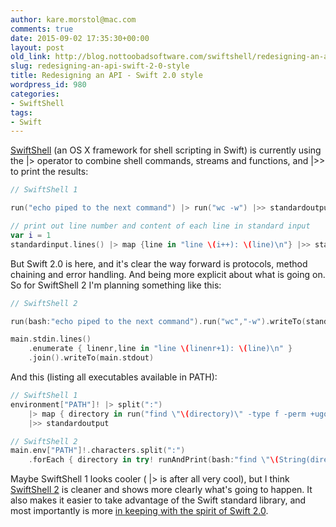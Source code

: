 ```yaml
---
author: kare.morstol@mac.com
comments: true
date: 2015-09-02 17:35:30+00:00
layout: post
old_link: http://blog.nottoobadsoftware.com/swiftshell/redesigning-an-api-swift-2-0-style/
slug: redesigning-an-api-swift-2-0-style
title: Redesigning an API - Swift 2.0 style
wordpress_id: 980
categories:
- SwiftShell
tags:
- Swift
---
```


[SwiftShell](https://github.com/kareman/SwiftShell/tree/master) (an OS X framework for shell scripting in Swift) is currently using the |> operator to combine shell commands, streams and functions, and |>> to print the results:
    
```swift
// SwiftShell 1

run("echo piped to the next command") |> run("wc -w") |>> standardoutput

// print out line number and content of each line in standard input
var i = 1
standardinput.lines() |> map {line in "line \(i++): \(line)\n"} |>> standardoutput
```

But Swift 2.0 is here, and it's clear the way forward is protocols, method chaining and error handling. And being more explicit about what is going on. So for SwiftShell 2 I'm planning something like this:

<!-- more -->

    
```swift
// SwiftShell 2

run(bash:"echo piped to the next command").run("wc","-w").writeTo(standardoutput)

main.stdin.lines()
    .enumerate { linenr,line in "line \(linenr+1): \(line)\n" }
    .join().writeTo(main.stdout)
```

And this (listing all executables available in PATH):


```swift
// SwiftShell 1
environment["PATH"]! |> split(":")
    |> map { directory in run("find \"\(directory)\" -type f -perm +ugo+x -print") }
    |>> standardoutput

// SwiftShell 2
main.env["PATH"]!.characters.split(":")
    .forEach { directory in try! runAndPrint(bash:"find \"\(String(directory))\" -type f -perm +ugo+x -print") }
```

Maybe SwiftShell 1 looks cooler ( |> is after all very cool), but I think [SwiftShell 2](https://github.com/kareman/SwiftShell/tree/2.1) is cleaner and shows more clearly what's going to happen. It also makes it easier to take advantage of the Swift standard library, and most importantly is more [in keeping with the spirit of Swift 2.0](http://airspeedvelocity.net/2015/06/23/protocol-extensions-and-the-death-of-the-pipe-forward-operator/).
